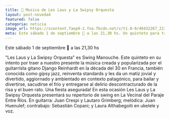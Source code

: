 ```yaml
---
title: 🎵 Musica de Les Laus y La Swipsy Orquesta
layout: post-novedad
featured: false
categoria: noticia
image_url: https://scontent.faep9-2.fna.fbcdn.net/v/t1.0-9/40432267_2134633643466874_6151075784204222464_n.jpg?_nc_cat=0&oh=9c9962723f34ca7a927a5345e6a09bae&oe=5C39DDB4
meta: Este sábado 1 de septiembre 🌹 a las 21,30 hs. Un quinteto para traer a nuestro presente la música creada y popularizada por el guitarrista gitano Django Reinhardt en la década del 30 en Francia,
---
```


Este sábado 1 de septiembre 🌹 a las 21,30 hs

"Les Laus y La Swipsy Orquesta" es Swing Manouche. Este quinteto en su intento por traer a nuestro presente la música creada y popularizada por el guitarrista gitano Django Reinhardt en la década del 30 en Francia, también conocida como gipsy jazz, reinventa standards y les da un matiz jovial y divertido, aggiornado y ambientado en contexto patagónico, para bailar y divertirse, sacudirse el frío y entregarse al delirio descontracturado de la risa y el buen rato. Una fiesta asegurada!
En esta ocasión Les Laus y La Swipsy Orquesta presentará su repertorio de swing en La Vecinal del Paraje Entre Ríos. En guitarra: Juan Crespi y Lautaro Grimberg; melódica: Juan Huenulef; contrabajo: Sebastián Copani; y Laura Althabegoiti en ukelele y voz.

